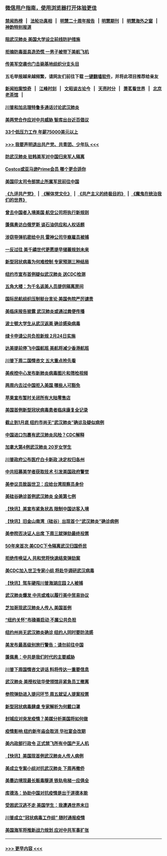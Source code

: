 ### [微信用户指南，使用浏览器打开体验更佳](https://github.com/gfw-breaker/banned-news1/blob/master/indexes/wechat-guide.md?t=0)
#### [禁闻热榜](热点新闻.md?t=0)  &nbsp;&nbsp;|&nbsp;&nbsp; [法轮功真相](https://github.com/gfw-breaker/truth/blob/master/README.md?t=0) &nbsp;&nbsp;|&nbsp;&nbsp; [明慧二十周年报告](https://github.com/gfw-breaker/mh-reports/blob/master/README.md?t=0) &nbsp;&nbsp;|&nbsp;&nbsp;[明慧期刊](https://github.com/gfw-breaker/mh-qikan) &nbsp;&nbsp;|&nbsp;&nbsp; [明慧海外之窗](https://github.com/gfw-breaker/mh-news/blob/master/README.md?t=0) &nbsp;&nbsp;|&nbsp;&nbsp; [神韵特别报道](https://github.com/gfw-breaker/mh-news/blob/master/shenyun.md?t=0)
#### [阻武汉肺炎 美国大学设立前线防护措施](../pages/nsc412/n11839479.md?t=02030601) 
#### [拒摘防毒面具造恐慌 一男子被带下美航飞机](../pages/nsc412/n11839455.md?t=02030601) 
#### [传美军空袭也门击毙基地组织分支头目](../pages/nsc412/n11839210.md?t=02030601) 
#### 五毛举报越来越频繁，请网友们前往下载 [一键翻墙软件](https://github.com/gfw-breaker/ssr-accounts)，并将此项目推荐给亲友
#### [新闻拍案惊奇](https://github.com/gfw-breaker/banned-news1/blob/master/pages/link4.md) &nbsp;&nbsp;|&nbsp;&nbsp; [江峰时刻](https://github.com/gfw-breaker/banned-news1/blob/master/pages/link4.md) &nbsp;&nbsp;|&nbsp;&nbsp; [文昭谈古论今](https://github.com/gfw-breaker/banned-news1/blob/master/pages/link4.md) &nbsp;&nbsp;|&nbsp;&nbsp; [天亮时分](https://github.com/gfw-breaker/banned-news1/blob/master/pages/link4.md) &nbsp;&nbsp;|&nbsp;&nbsp; [萧茗看世界](https://github.com/gfw-breaker/banned-news1/blob/master/pages/link4.md) &nbsp;&nbsp;|&nbsp;&nbsp; [北京老茶馆](https://github.com/gfw-breaker/banned-news1/blob/master/pages/link4.md) &nbsp;&nbsp;|&nbsp;&nbsp; 
#### [川普和加总理特鲁多通话讨论武汉肺炎](../pages/nsc412/n11839128.md?t=02030601) 
#### [美两党合作应对中共威胁 智库出台近百倡议](../pages/nsc412/n11838437.md?t=02030601) 
#### [33个低压力工作 年薪75000美元以上](../pages/nsc412/n11834441.md?t=02030601) 
#### [>>> 我要声明退出共产党、共青团、少年队 <<<](https://github.com/begood0513/goodnews/blob/master/quit/letter.md) 
#### [防武汉肺炎 驻韩美军对中国归来军人隔离](../pages/nsc412/n11838970.md?t=02030601) 
#### [Costco或亚马逊Prime会员 哪个更合适你](../pages/nsc412/n11834459.md?t=02030601) 
#### [美国印太司令部禁止所属军民前往中国](../pages/nsc412/n11838418.md?t=02030601) 
#### [《九评共产党》](https://github.com/begood0513/9ping.md/blob/master/README.md) &nbsp;|&nbsp; [《解体党文化》](../../../../jtdwh.md/blob/master/README.md)  &nbsp;|&nbsp; [《共产主义的终极目的》](../../../../gczydzjmd.md/blob/master/README.md) &nbsp;|&nbsp; [《魔鬼在统治我们的世界》](../../../../mgztzwmdsj.md/blob/master/README.md) 
#### [曾去中国者入境美国 航空公司将执行新规则](../pages/nsc412/n11838375.md?t=02030601) 
#### [蓬佩奥访白俄罗斯 谈石油供应和人权话题](../pages/nsc412/n11838242.md?t=02030601) 
#### [涉窃导弹机密给中共 雷神公司华裔雇员被捕](../pages/nsc412/n11838129.md?t=02030601) 
#### [一反过往 美千禧世代更愿提早储蓄规划未来](../pages/nsc412/n11837601.md?t=02030601) 
#### [新型冠状病毒为何难控制 专家预测三种结局](../pages/nsc412/n11838002.md?t=02030601) 
#### [纽约市宣布首例疑似武汉肺炎 送CDC检测](../pages/nsc412/n11837852.md?t=02030601) 
#### [五角大楼：为千名返美人员提供隔离房间](../pages/nsc412/n11837831.md?t=02030601) 
#### [国际民航组织压制挺台言论 美国务院严厉谴责](../pages/nsc412/n11837791.md?t=02030601) 
#### [美临床报告披露 武汉肺炎或通过粪便传播](../pages/nsc412/n11837626.md?t=02030601) 
#### [波士顿大学生从武汉返美 确诊感染病毒](../pages/nsc412/n11837580.md?t=02030601) 
#### [绿卡申请公共负担新规 2月24日实施](../pages/nsc412/n11836634.md?t=02030601) 
#### [达美提前停飞中国航班 美航将减少香港航班](../pages/nsc412/n11837649.md?t=02030601) 
#### [川普下周二国情咨文 五大重点抢先看](../pages/nsc412/n11837512.md?t=02030601) 
#### [美疾控中心发布新肺炎病毒图片和筛检视频](../pages/nsc412/n11837491.md?t=02030601) 
#### [两周内去过中国拒入美国 哪些人可豁免](../pages/nsc412/n11837400.md?t=02030601) 
#### [苹果宣布暂时关闭所有大陆零售店](../pages/nsc412/n11837097.md?t=02030601) 
#### [美国首例新型冠状病毒患者临床康复全记录](../pages/nsc412/n11836513.md?t=02030601) 
#### [截止到1月底  纽约市尚无“武汉肺炎”确诊及疑似病例](../pages/nsc412/n11836657.md?t=02030601) 
#### [中国进口包裹有武汉肺炎风险？CDC解释](../pages/nsc412/n11836321.md?t=02030601) 
#### [加拿大第4例武汉肺炎 20岁女学生](../pages/nsc412/n11836537.md?t=02030601) 
#### [川普政府公布医疗白卡新政 决定权归各州](../pages/nsc412/n11836336.md?t=02030601) 
#### [中共招募美学者获取技术 引发美国政府警觉](../pages/nsc412/n11836277.md?t=02030601) 
#### [美参议员致函世卫：应给台湾观察员身份](../pages/nsc412/n11836183.md?t=02030601) 
#### [美硅谷确诊首例武汉肺炎 全美第七例](../pages/nsc412/n11836093.md?t=02030601) 
#### [【快讯】美宣布紧急状态 限制中国访客入境](../pages/nsc412/n11836030.md?t=02030601) 
#### [【快讯】旧金山南湾（硅谷）出现首个“武汉肺炎”确诊病例](../pages/nsc412/n11836084.md?t=02030601) 
#### [美参院否决证人出席 下周三就弹劾最终投票](../pages/nsc412/n11835900.md?t=02030601) 
#### [50年来首次 美CDC下令隔离武汉归国侨民](../pages/nsc412/n11835854.md?t=02030601) 
#### [拒绝传唤证人 共和党将快速结束弹劾案](../pages/nsc412/n11835573.md?t=02030601) 
#### [美CDC加入世卫专家小组 将赴华调研武汉病毒](../pages/nsc412/n11835584.md?t=02030601) 
#### [【快讯】驾车硬闯川普海湖庄园 2人被捕](../pages/nsc412/n11835785.md?t=02030601) 
#### [武汉肺炎爆发 中共或难以履行美中贸易协议](../pages/nsc412/n11834752.md?t=02030601) 
#### [芝加哥现武汉肺炎人传人 美国首例](../pages/nsc412/n11834730.md?t=02030601) 
#### [“纽约关怀”布碌崙启动  不属公共负担](../pages/nsc412/n11834269.md?t=02030601) 
#### [纽约州尚无武汉肺炎确诊  纽约人同时要防流感](../pages/nsc412/n11834247.md?t=02030601) 
#### [美发布最高级别旅行警告：请勿前往中国](../pages/nsc412/n11834038.md?t=02030601) 
#### [蓬佩奥：中共是我们时代的主要威胁](../pages/nsc412/n11833434.md?t=02030601) 
#### [川普下周国情咨文讲话 料将传达一重要信息](../pages/nsc412/n11833714.md?t=02030601) 
#### [武汉肺炎 美授权驻华使领馆非紧急员工撤离](../pages/nsc412/n11833604.md?t=02030601) 
#### [参院弹劾进入提问环节 周五就证人提案投票](../pages/nsc412/n11833522.md?t=02030601) 
#### [新型冠状病毒肆虐 专家解析为何戴口罩](../pages/nsc412/n11833332.md?t=02030601) 
#### [封城应对突发疫情？美媒分析美国将如何做](../pages/nsc412/n11831560.md?t=02030601) 
#### [疫情影响 纽约新年庙会取消 华社宴会改期](../pages/nsc412/n11831457.md?t=02030601) 
#### [美内政部行政令 正式禁飞所有中国产无人机](../pages/nsc412/n11833169.md?t=02030601) 
#### [【快讯】美国现首例武汉肺炎人传人病例](../pages/nsc412/n11833284.md?t=02030601) 
#### [美成立专案小组对抗武汉肺炎 下周再撤侨](../pages/nsc412/n11832839.md?t=02030601) 
#### [美墨边境现最长贩毒隧道 铁轨电梯一应俱全](../pages/nsc412/n11832928.md?t=02030601) 
#### [库德洛：协助中国对抗疫情是出于道德本能](../pages/nsc412/n11832927.md?t=02030601) 
#### [受困武汉逃不走 美国学生：我遭遇世界末日](../pages/nsc412/n11832280.md?t=02030601) 
#### [川普成立“冠状病毒工作组” 随时通报疫情](../pages/nsc412/n11832325.md?t=02030601) 
#### [美国海军将推新战力规划 应对中共军事扩张](../pages/nsc412/n11831861.md?t=02030601) 

----
#### [ >>> 更早内容 <<< ](../indexes/nsc412-earlier.md)

